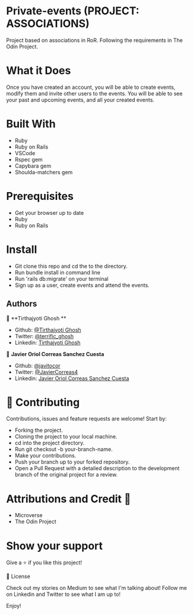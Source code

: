 # Private-events (PROJECT: ASSOCIATIONS)
Project based on associations in RoR. Following the requirements in The Odin Project.

# What it Does
Once you have created an account, you will be able to create events, modify them and invite other users to the events. You will be able to see your past and upcoming events, and all your created events.

# Built With
- Ruby
- Ruby on Rails
- VSCode
- Rspec gem
- Capybara gem
- Shoulda-matchers gem

# Prerequisites
- Get your browser up to date
- Ruby
- Ruby on Rails

# Install
- Git clone this repo and cd the to the  directory.
- Run bundle install in command line
- Run 'rails db:migrate' on your terminal
- Sign up as a user, create events and attend the events.


## Authors

👤 **Tirthajyoti Ghosh **

- Github: [@Tirthajyoti Ghosh](https://github.com/tirthajyoti-ghosh)
- Twitter: [@terrific_ghosh](https://twitter.com/terrific_ghosh)
- Linkedin: [Tirthajyoti Ghosh](https://www.linkedin.com/in/tirthajyoti-ghosh-370544199/)

👤 **Javier Oriol Correas Sanchez Cuesta**

- Github: [@javitocor](https://github.com/javitocor)
- Twitter: [@JavierCorreas4](https://twitter.com/JavierCorreas4)
- Linkedin: [Javier Oriol Correas Sanchez Cuesta](https://www.linkedin.com/in/javier-correas-sanchez-cuesta-15289482/)

# 🤝 Contributing
Contributions, issues and feature requests are welcome! Start by:

- Forking the project.
- Cloning the project to your local machine.
- cd into the project directory.
- Run git checkout -b your-branch-name.
- Make your contributions.
- Push your branch up to your forked repository.
- Open a Pull Request with a detailed description to the development branch of the original project for a review.

# Attributions and Credit 🚀

- Microverse
- The Odin Project

# Show your support
Give a ⭐️ if you like this project!

📝 License

Check out my stories on Medium to see what I'm talking about! Follow me on Linkedin and Twitter to see what I am up to!

Enjoy!
